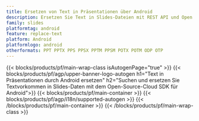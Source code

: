 ```yaml
---
title: Ersetzen von Text in Präsentationen über Android
description: Ersetzen Sie Text in Slides-Dateien mit REST API und Open Source Android SDK
family: slides
platformtag: android
feature: replace-text
platform: Android
platformlogo: android
otherformats: PPT PPTX PPS PPSX PPTM PPSM POTX POTM ODP OTP
---
```


{{< blocks/products/pf/main-wrap-class isAutogenPage="true" >}}
{{< blocks/products/pf/agp/upper-banner-logo-autogen h1="Text in Präsentationen durch Android ersetzen" h2="Suchen und ersetzen Sie Textvorkommen in Slides-Daten mit dem Open-Source-Cloud SDK für Android">}}
{{< blocks/products/pf/main-container >}}
{{< blocks/products/pf/agp/i18n/supported-autogen >}}
{{< /blocks/products/pf/main-container >}}
{{< /blocks/products/pf/main-wrap-class >}}